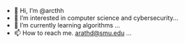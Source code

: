 - 👋 Hi, I’m @arcthh
- 👀 I’m interested in computer science and cybersecurity...
- 🌱 I’m currently learning algorithms ...
- 📫 How to reach me. arathd@smu.edu ...

<!---
arcthh/arcthh is a ✨ special ✨ repository because its `README.md` (this file) appears on your GitHub profile.
You can click the Preview link to take a look at your changes.
--->

